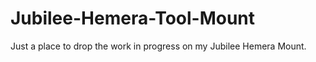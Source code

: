 # Jubilee-Hemera-Tool-Mount

Just a place to drop the work in progress on my Jubilee Hemera Mount. 
